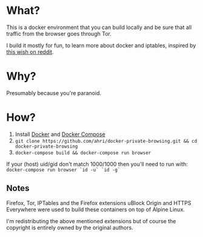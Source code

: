 # What?

This is a docker environment that you can build locally and be sure that all
traffic from the browser goes through Tor.

I build it mostly for fun, to learn more about docker and iptables, inspired by
[this wish on reddit](https://www.reddit.com/r/programming/comments/3ncftj/docker_image_with_tor_privoxy_and_a_process/cvmxw4d).

# Why?

Presumably because you're paranoid.

# How?

1. Install [Docker](https://docs.docker.com/installation/) and [Docker Compose](https://docs.docker.com/compose/install/)
2. `git clone https://github.com/ahri/docker-private-browsing.git && cd docker-private-browsing`
3. `docker-compose build && docker-compose run browser`

If your (host) uid/gid don't match 1000/1000 then you'll need to run with: ```docker-compose run browser `id -u` `id -g` ```

## Notes

Firefox, Tor, IPTables and the Firefox extensions uBlock Origin and HTTPS
Everywhere were used to build these containers on top of Alpine Linux.

I'm redistributing the above mentioned extensions but of course the copyright is
entirely owned by the original authors.
